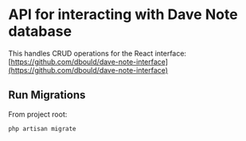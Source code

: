 # API for interacting with Dave Note database
This handles CRUD operations for the React interface: [https://github.com/dbould/dave-note-interface](https://github.com/dbould/dave-note-interface)

## Run Migrations
From project root:

```php artisan migrate```
